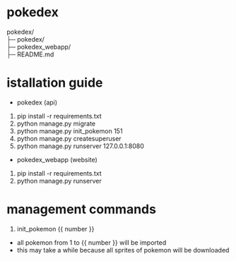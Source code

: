 # pokedex

pokedex/ <br />
├─ pokedex/ <br />
├─ pokedex_webapp/ <br />
├─ README.md <br />

# istallation guide
- pokedex (api)
1. pip install -r requirements.txt
2. python manage.py migrate
3. python manage.py init_pokemon 151
4. python manage.py createsuperuser
5. python manage.py runserver 127.0.0.1:8080


- pokedex_webapp (website)
1. pip install -r requirements.txt
2. python manage.py runserver


# management commands
1. init_pokemon {{ number }}
- all pokemon from 1 to {{ number }} will be imported
- this may take a while because all sprites of pokemon will be downloaded
